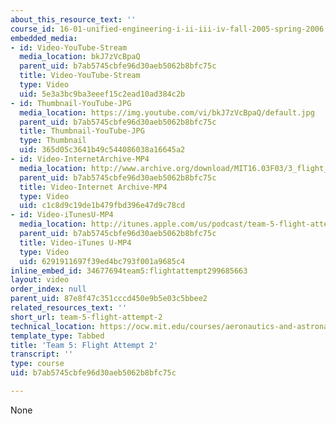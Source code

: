 ```yaml
---
about_this_resource_text: ''
course_id: 16-01-unified-engineering-i-ii-iii-iv-fall-2005-spring-2006
embedded_media:
- id: Video-YouTube-Stream
  media_location: bkJ7zVcBpaQ
  parent_uid: b7ab5745cbfe96d30aeb5062b8bfc75c
  title: Video-YouTube-Stream
  type: Video
  uid: 5e3a3bc9ba3eeef15c2ead10ad384c2b
- id: Thumbnail-YouTube-JPG
  media_location: https://img.youtube.com/vi/bkJ7zVcBpaQ/default.jpg
  parent_uid: b7ab5745cbfe96d30aeb5062b8bfc75c
  title: Thumbnail-YouTube-JPG
  type: Thumbnail
  uid: 365d05c3641b49c544086038a16645a2
- id: Video-InternetArchive-MP4
  media_location: http://www.archive.org/download/MIT16.03F03/3_flight_2-220k.mp4
  parent_uid: b7ab5745cbfe96d30aeb5062b8bfc75c
  title: Video-Internet Archive-MP4
  type: Video
  uid: c1c8d9c19de1b479fbd396e47d9c78cd
- id: Video-iTunesU-MP4
  media_location: http://itunes.apple.com/us/podcast/team-5-flight-attempt-2/id354868963?i=80690327
  parent_uid: b7ab5745cbfe96d30aeb5062b8bfc75c
  title: Video-iTunes U-MP4
  type: Video
  uid: 6291911697f39ed4bc793f001a9685c4
inline_embed_id: 34677694team5:flightattempt299685663
layout: video
order_index: null
parent_uid: 87e8f47c351cccd450e9b5e03c5bbee2
related_resources_text: ''
short_url: team-5-flight-attempt-2
technical_location: https://ocw.mit.edu/courses/aeronautics-and-astronautics/16-01-unified-engineering-i-ii-iii-iv-fall-2005-spring-2006/systems-labs-04/team-5-flight-attempt-2
template_type: Tabbed
title: 'Team 5: Flight Attempt 2'
transcript: ''
type: course
uid: b7ab5745cbfe96d30aeb5062b8bfc75c

---
```

None